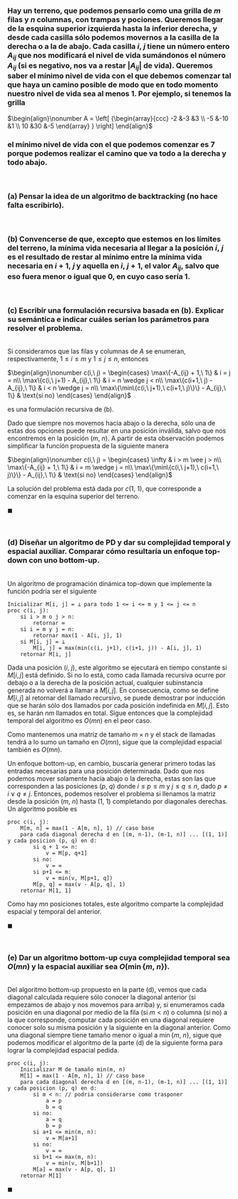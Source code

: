 
### Hay un terreno, que podemos pensarlo como una grilla de $m$ filas y $n$ columnas, con trampas y pociones. Queremos llegar de la esquina superior izquierda hasta la inferior derecha, y desde cada casilla sólo podemos movernos a la casilla de la derecha o a la de abajo. Cada casilla $i,\ j$ tiene un número entero $A_{ij}$ que nos modificará el nivel de vida sumándonos el número $A_{ij}$ (si es negativo, nos va a restar $|A_{ij}|$ de vida). Queremos saber el mínimo nivel de vida con el que debemos comenzar tal que haya un camino posible de modo que en todo momento nuestro nivel de vida sea al menos $1$. Por ejemplo, si tenemos la grilla

$\begin{align}\nonumber
    A = \left[ {\begin{array}{ccc}
        -2 &-3 &3 \\
        -5 &-10 &1 \\
        10 &30 &-5
    \end{array} } \right]
\end{align}$

### el mínimo nivel de vida con el que podemos comenzar es $7$ porque podemos realizar el camino que va todo a la derecha y todo abajo.

<br>

### (a) Pensar la idea de un algoritmo de backtracking (no hace falta escribirlo).


<br>

### (b) Convencerse de que, excepto que estemos en los límites del terreno, la mínima vida necesaria al llegar a la posición $i,\ j$ es el resultado de restar al mínimo entre la mínima vida necesaria en $i + 1,\ j$ y aquella en $i,\ j + 1$, el valor $A_{ij}$, salvo que eso fuera menor o igual que $0$, en cuyo caso sería $1$.


<br>

### (c) Escribir una formulación recursiva basada en (b). Explicar su semántica e indicar cuáles serían los parámetros para resolver el problema.

\
Si consideramos que las filas y columnas de $A$ se enumeran, respectivamente, $1 \leq i \leq m$ y $1 \leq j \leq n$, entonces

$\begin{align}\nonumber
    c(i,\ j) = 
        \begin{cases}
            \max\{-A_{ij} + 1,\ 1\} & i = j = n\\
            \max\{c(i,\ j+1) - A_{ij},\ 1\} & i = n \wedge j < n\\ 
            \max\{c(i+1,\ j) - A_{ij},\ 1\} & i < n \wedge j = n\\
            \max\{\min\{c(i,\ j+1),\ c(i+1,\ j)\}\} - A_{ij},\  1\} & \text{si no}
        \end{cases}
\end{align}$

es una formulación recursiva de (b).

Dado que siempre nos movemos hacia abajo o la derecha, sólo una de estas dos opciones puede resultar en una posición inválida, salvo que nos encontremos en la posición $(m,\ n)$. A partir de esta observación podemos simplificar la función propuesta de la siguiente manera

$\begin{align}\nonumber
    c(i,\ j) = 
        \begin{cases}
            \infty  & i > m \vee j > n\\  
            \max\{-A_{ij} + 1,\ 1\} & i = m \wedge j = n\\
            \max\{\min\{c(i,\ j+1),\ c(i+1,\ j)\}\} - A_{ij},\  1\} & \text{si no}
        \end{cases}
\end{align}$

La solución del problema está dada por $c(1,\ 1)$, que corresponde a comenzar en la esquina superior del terreno.

$\blacksquare$


<br>

### (d) Diseñar un algoritmo de PD y dar su complejidad temporal y espacial auxiliar. Comparar cómo resultaría un enfoque top-down con uno bottom-up.

\
Un algoritmo de programación dinámica top-down que implemente la función podría ser el siguiente

```
Inicializar M[i, j] = ⊥ para todo 1 <= i <= m y 1 <= j <= n
proc c(i, j):
    si i > m o j > n:
        retornar ∞
    si i = m y j = n:
        retornar max(1 - A[i, j], 1)
    si M[i, j] = ⊥
        M[i, j] = max(min(c(i, j+1), c(i+1, j)) - A[i, j], 1)
    retornar M[i, j]
```

Dada una posición $(i,\ j)$, este algoritmo se ejecutará en tiempo constante si $M[i, j]$ está definido. Si no lo está, como cada llamada recursiva ocurre por debajo o a la derecha de la posición actual, cualquier subinstancia generada no volverá a llamar a $M[i, j]$. En consecuencia, como se define $M[i, j]$ al retornar del llamado recursivo, se puede demostrar por inducción que se harán sólo dos llamados por cada posición indefinida en $M[i, j]$. Esto es, se harán $nm$ llamados en total. Sigue entonces que la complejidad temporal del algoritmo es $O(mn)$ en el peor caso.

Como mantenemos una matriz de tamaño $m \times n$ y el stack de llamadas tendrá a lo sumo un tamaño en $O(mn)$, sigue que la complejidad espacial también es $O(mn)$.

Un enfoque bottom-up, en cambio, buscaría generar primero todas las entradas necesarias para una posición determinada. Dado que nos podemos mover solamente hacia abajo o la derecha, estas son las que corresponden a las posiciones $(p,\ q)$ donde $i \leq p \leq m$ y $j \leq q \leq n$, dado $p \neq i \vee q \neq j$. Entonces, podemos resolver el problema si llenamos la matriz desde la posición $(m,\ n)$ hasta $(1,\ 1)$ completando por diagonales derechas. Un algoritmo posible es

```
proc c(i, j):
    M[m, n] = max(1 - A[m, n], 1) // caso base
    para cada diagonal derecha d en [(m, n-1), (m-1, n)] ... [(1, 1)] y cada posicion (p, q) en d:
        si q + 1 <= n:
            v = M[p, q+1]
        si no: 
            v = ∞
        si p+1 <= m:
            v = min(v, M[p+1, q])
        M[p, q] = max(v - A[p, q], 1)
    retornar M[1, 1]
```

Como hay $mn$ posiciones totales, este algoritmo comparte la complejidad espacial y temporal del anterior.

$\blacksquare$


<br>

### (e) Dar un algoritmo bottom-up cuya complejidad temporal sea $O(mn)$ y la espacial auxiliar sea $O(\min\{m,\ n\})$.

\
Del algoritmo bottom-up propuesto en la parte (d), vemos que cada diagonal calculada requiere sólo conocer la diagonal anterior (si empezamos de abajo y nos movemos para arriba) y, si enumeramos cada posición en una diagonal por medio de la fila (si $m < n$) o columna (si no) a la que corresponde, computar cada posición en una diagonal requiere conocer solo su misma posición y la siguiente en la diagonal anterior. Como una diagonal siempre tiene tamaño menor o igual a $\min\{m,\ n\}$, sigue que podemos modificar el algoritmo de la parte (d) de la siguiente forma para lograr la complejidad espacial pedida. 

```
proc c(i, j):
    Inicializar M de tamaño min(m, n)
    M[1] = max(1 - A[m, n], 1) // caso base
    para cada diagonal derecha d en [(m, n-1), (m-1, n)] ... [(1, 1)] y cada posicion (p, q) en d:
        si m < n: // podria considerarse como trasponer
            a = p
            b = q
        si no:
            a = q
            b = p
        si a+1 <= min(m, n):
            v = M[a+1]
        si no: 
            v = ∞
        si b+1 <= max(m, n):
            v = min(v, M[b+1])
        M[a] = max(v - A[p, q], 1)
    retornar M[1]
```

$\blacksquare$
